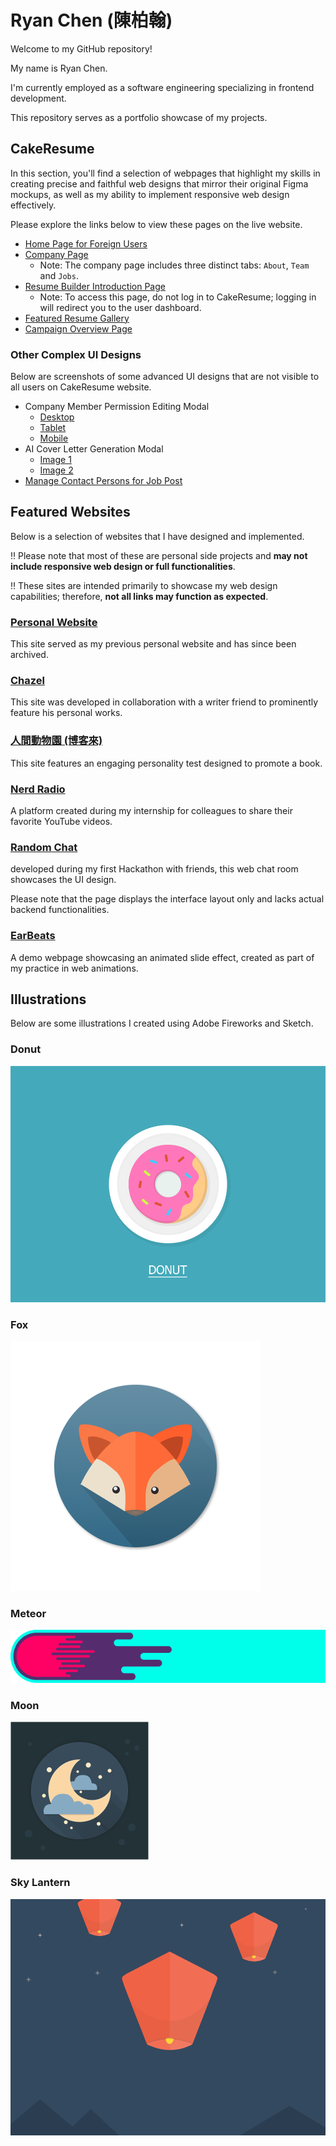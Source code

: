 # Ryan Chen (陳柏翰)

Welcome to my GitHub repository!

My name is Ryan Chen.

I'm currently employed as a software engineering specializing in frontend development.

This repository serves as a portfolio showcase of my projects.

## CakeResume

In this section, you'll find a selection of webpages that highlight my skills in creating precise and faithful web designs that mirror their original Figma mockups, as well as my ability to implement responsive web design effectively.

Please explore the links below to view these pages on the live website.

- [Home Page for Foreign Users](https://www.cakeresume.com/?locale=en&visitor&v=2)
- [Company Page](https://www.cakeresume.com/companies/cakeresume?locale=en)
  - Note: The company page includes three distinct tabs: `About`, `Team` and `Jobs`.
- [Resume Builder Introduction Page](https://www.cakeresume.com/resume-builder)
  - Note: To access this page, do not log in to CakeResume; logging in will redirect you to the user dashboard.
- [Featured Resume Gallery](https://www.cakeresume.com/resumes?locale=en)
- [Campaign Overview Page](https://www.cakeresume.com/campaigns?locale=en)

### Other Complex UI Designs

Below are screenshots of some advanced UI designs that are not visible to all users on CakeResume website.

- Company Member Permission Editing Modal
  - [Desktop](assets/cakeresume-company-member-permission-editing-modal-desktop.png)
  - [Tablet](assets/cakeresume-company-member-permission-editing-modal-tablet.png)
  - [Mobile](assets/cakeresume-company-member-permission-editing-modal-mobile.png)
- AI Cover Letter Generation Modal
  - [Image 1](assets/cakeresume-ai-cover-letter-generation-modal-1.png)
  - [Image 2](assets/cakeresume-ai-cover-letter-generation-modal-2.png)
- [Manage Contact Persons for Job Post](assets/cakeresume-manage-contact-persons-for-job-post.png)

## Featured Websites

Below is a selection of websites that I have designed and implemented.

‼️ Please note that most of these are personal side projects and **may not include responsive web design or full functionalities**.

‼️ These sites are intended primarily to showcase my web design capabilities; therefore, **not all links may function as expected**.

### [Personal Website](https://portfolio-dont-hurry.vercel.app/)

This site served as my previous personal website and has since been archived.

### [Chazel](http://eightdonuts.github.io/chazel/index.html.bak.html)

This site was developed in collaboration with a writer friend to prominently feature his personal works.

### [人間動物園 (博客來)](https://www.books.com.tw/activity/2019/05/ZOO/)

This site features an engaging personality test designed to promote a book.

### [Nerd Radio](https://portfolio-ten-omega-41.vercel.app/)

A platform created during my internship for colleagues to share their favorite YouTube videos.

### [Random Chat](https://portfolio-pi-seven-92.vercel.app/)

developed during my first Hackathon with friends, this web chat room showcases the UI design.

Please note that the page displays the interface layout only and lacks actual backend functionalities.

### [EarBeats](https://portfolio-lime-iota-63.vercel.app/)

A demo webpage showcasing an animated slide effect, created as part of my practice in web animations.

## Illustrations

Below are some illustrations I created using Adobe Fireworks and Sketch.

### Donut

![](assets/illustration-donut.png)

### Fox

![](assets/illustration-fox.png)

### Meteor

![](assets/illustration-meteor.png)

### Moon

![](assets/illustration-moon.png)

### Sky Lantern

![](assets/illustration-sky-lantern.png)
